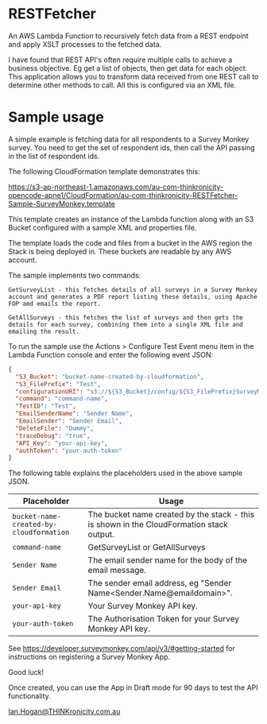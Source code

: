 # RESTFetcher
An AWS Lambda Function to recursively fetch data from a REST endpoint and apply XSLT processes to the fetched data.

I have found that REST API's often require multiple calls to achieve a business objective. Eg get a list of objects, then get data for each object. 
This application allows you to transform data received from one REST call to determine other methods to call.
All this is configured via an XML file. 

# Sample usage

A simple example is fetching data for all respondents to a Survey Monkey survey. You need to get the set of respondent ids, then call the API passing in the list of respondent ids.

The following CloudFormation template demonstrates this:
  
  https://s3-ap-northeast-1.amazonaws.com/au-com-thinkronicity-opencode-apne1/CloudFormation/au-com-thinkronicity-RESTFetcher-Sample-SurveyMonkey.template
  
  This template creates an instance of the Lambda function along with an S3 Bucket configured with a sample XML and properties file.
  
  The template loads the code and files from a bucket in the AWS region the Stack is being deployed in.   These buckets are readable by any AWS account.
  
  The sample implements two commands:
  
    GetSurveyList - this fetches details of all surveys in a Survey Monkey account and generates a PDF report listing these details, using Apache FOP amd emails the report.
    
    GetAllSurveys - this fetches the list of surveys and then gets the details for each survey, combining them into a single XML file and emailing the result. 
  
 To run the sample use the Actions > Configure Test Event menu item in the Lambda Function console and enter the following event JSON:
```JSON
{
  "S3_Bucket": "bucket-name-created-by-cloudformation",
  "S3_FilePrefix": "Test",
  "configurationURI": "s3://${S3_Bucket}/config/${S3_FilePrefix}SurveyMonkeyProcessing.properties",
  "command": "command-name",
  "TestID": "Test",
  "EmailSenderName": "Sender Name",
  "EmailSender": "Sender Email",
  "DeleteFile": "Dummy",
  "traceDebug": "true",
  "API_Key": "your-api-key",
  "authToken": "your-auth-token"
}
```

The following table explains the placeholders used in the above sample JSON.

| Placeholder | Usage |
| --- | --- |
|```bucket-name-created-by-cloudformation```|The bucket name created by the stack - this is shown in the CloudFormation stack output.|
|```command-name```|GetSurveyList or GetAllSurveys|
|```Sender Name```|The email sender name for the body of the email message.|
|```Sender Email```|The sender email address, eg "Sender Name\<Sender.Name@emaildomain\>".|
|```your-api-key```|Your Survey Monkey API key.|
|```your-auth-token```|The Authorisation Token for your Survey Monkey API key.|
   
 See https://developer.surveymonkey.com/api/v3/#getting-started for instructions on registering a Survey Monkey App. 
 
 Good luck!
 
 
 Once created, you can use the App in Draft mode for 90 days to test the API functionality.
  
 Ian.Hogan@THINKronicity.com.au